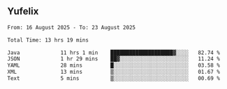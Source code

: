 ## Yufelix

<!--START_SECTION:waka-->

```txt
From: 16 August 2025 - To: 23 August 2025

Total Time: 13 hrs 19 mins

Java             11 hrs 1 min    ████████████████████▓░░░░   82.74 %
JSON             1 hr 29 mins    ██▓░░░░░░░░░░░░░░░░░░░░░░   11.24 %
YAML             28 mins         █░░░░░░░░░░░░░░░░░░░░░░░░   03.58 %
XML              13 mins         ▒░░░░░░░░░░░░░░░░░░░░░░░░   01.67 %
Text             5 mins          ▒░░░░░░░░░░░░░░░░░░░░░░░░   00.69 %
```

<!--END_SECTION:waka-->

